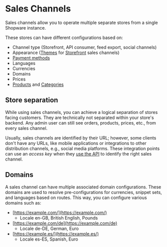 # Sales Channels

Sales channels allow you to operate multiple separate stores from a single Shopware instance.

These stores can have different configurations based on:

* Channel type \(Storefront, API consumer, feed export, social channels\)
* Appearance \([Themes](../../../guides/plugins/themes/theme-base-guide.md) for [Storefront](../../../concepts/framework/architecture/storefront-concept.md) sales channels\)
* [Payment methods](../checkout-concept/payments.md)
* Languages
* Currencies
* Domains
* Prices
* [Products](products.md) and [Categories](categories.md)

## Store separation

While using sales channels, you can achieve a logical separation of stores facing customers. They are technically not separated within your store's backend. Any admin user can still see orders, products, prices, etc., from every sales channel.

Usually, sales channels are identified by their URL; however, some clients don't have any URLs, like mobile applications or integrations to other distribution channels, e.g., social media platforms. These integration points can use an *access key* when they [use the API](../../../guides/integrations-api/README.md) to identify the right sales channel.

## Domains

A sales channel can have multiple associated domain configurations. These domains are used to resolve pre-configurations for currencies, snippet sets, and languages based on routes. This way, you can configure various domains such as:
<!-- markdown-link-check-disable -->
* [https://example.com/](https://example.com/)
  * Locale en-GB, British English, Pounds
* [https://example.com/de](https://example.com/de)
  * Locale de-DE, German, Euro
* [https://example.es/](https://example.es/)
  * Locale es-ES, Spanish, Euro
<!-- markdown-link-check-enable -->
